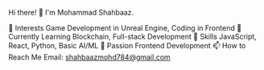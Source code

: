 Hi there! 👋
I'm Mohammad Shahbaaz.

👀 Interests
Game Development in Unreal Engine,
Coding in Frontend
🌱 Currently Learning
Blockchain,
Full-stack Development
🧠 Skills
JavaScript,
React,
Python,
Basic AI/ML
💖 Passion
Frontend Development
📫 How to Reach Me
Email: shahbaazmohd784@gmail.com
<!---
MohammadShahbaaz/MohammadShahbaaz is a ✨ special ✨ repository because its `README.md` (this file) appears on your GitHub profile.
You can click the Preview link to take a look at your changes.
--->
